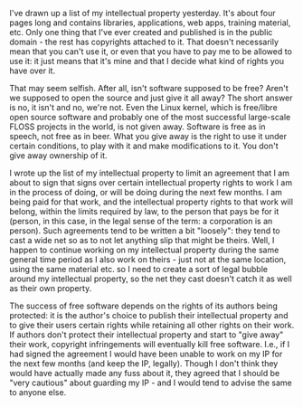 I've drawn up a list of my intellectual property yesterday. It's about four pages long and contains libraries, applications, web apps, training material, etc. Only one thing that I've ever created and published is in the public domain - the rest has copyrights attached to it. That doesn't necessarily mean that you can't use it, or even that you have to pay me to be allowed to use it: it just means that it's mine and that I decide what kind of rights you have over it.

<!--more-->

That may seem selfish. After all, isn't software supposed to be free? Aren't we supposed to open the source and just give it all away? The short answer is no, it isn't and no, we're not. Even the Linux kernel, which is free/libre open source software and probably one of the most successful large-scale FLOSS projects in the world, is not given away. Software is free as in speech, not free as in beer. What you give away is the right to use it under certain conditions, to play with it and make modifications to it. You don't give away ownership of it.

I wrote up the list of my intellectual property to limit an agreement that I am about to sign that signs over certain intellectual property rights to work I am in the process of doing, or will be doing during the next few months. I am being paid for that work, and the intellectual property rights to that work will belong, within the limits required by law, to the person that pays be for it (person, in this case, in the legal sense of the term: a corporation is an person). Such agreements tend to be written a bit "loosely": they tend to cast a wide net so as to not let anything slip that might be theirs. Well, I happen to continue working on my intellectual property during the same general time period as I also work on theirs - just not at the same location, using the same material etc. so I need to create a sort of legal bubble around my intellectual property, so the net they cast doesn't catch it as well as their own property.

The success of free software depends on the rights of its authors being protected: it is the author's choice to publish their intellectual property and to give their users certain rights while retaining all other rights on their work. If authors don't protect their intellectual property and start to "give away" their work, copyright infringements will eventually kill free software. I.e., if I had signed the agreement I would have been unable to work on my IP for the next few months (and keep the IP, legally). Though I don't think they would have actually made any fuss about it, they agreed that I should be "very cautious" about guarding my IP - and I would tend to advise the same to anyone else.